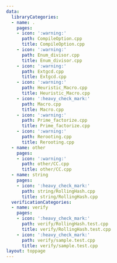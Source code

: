 ```yaml
---
data:
  libraryCategories:
  - name: .
    pages:
    - icon: ':warning:'
      path: CompileOption.cpp
      title: CompileOption.cpp
    - icon: ':warning:'
      path: Enum_divisor.cpp
      title: Enum_divisor.cpp
    - icon: ':warning:'
      path: Extgcd.cpp
      title: Extgcd.cpp
    - icon: ':warning:'
      path: Heuristic_Macro.cpp
      title: Heuristic_Macro.cpp
    - icon: ':heavy_check_mark:'
      path: Macro.cpp
      title: Macro.cpp
    - icon: ':warning:'
      path: Prime_factorize.cpp
      title: Prime_factorize.cpp
    - icon: ':warning:'
      path: Rerooting.cpp
      title: Rerooting.cpp
  - name: other
    pages:
    - icon: ':warning:'
      path: other/CC.cpp
      title: other/CC.cpp
  - name: string
    pages:
    - icon: ':heavy_check_mark:'
      path: string/RollingHash.cpp
      title: string/RollingHash.cpp
  verificationCategories:
  - name: verify
    pages:
    - icon: ':heavy_check_mark:'
      path: verify/RollingHash.test.cpp
      title: verify/RollingHash.test.cpp
    - icon: ':heavy_check_mark:'
      path: verify/sample.test.cpp
      title: verify/sample.test.cpp
layout: toppage
---
```

